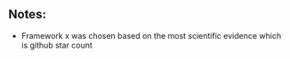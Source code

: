 ## Notes: 
- Framework x was chosen based on the most scientific evidence which is github star count